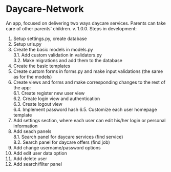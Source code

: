 # Daycare-Network
An app, focused on delivering two ways daycare services. Parents can take care of other parents' children.
v. 1.0.0.
Steps in development:
1. Setup settings.py, create database
2. Setup urls.py
3. Create the basic models in models.py  
3.1. Add custom validation in validators.py  
3.2. Make migrations and add them to the database  
4. Create the basic templates
5. Create custom forms in forms.py and make input validations (the same as for the models)
6. Create views and forms and make corresponding changes to the rest of the app:   
6.1. Create register new user view  
6.2. Create login view and authentication  
6.3. Create logout view  
6.4. Implement password hash
6.5. Customize each user homepage template
7. Add settings section, where each user can edit his/her login or personal information
8. Add seach panels  
8.1. Search panel for daycare services (find service)  
8.2. Search panel for daycare offers (find job)
9. Add change username/password options
10. Add edit user data option
11. Add delete user
12. Add search/filter panel

